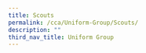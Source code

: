 ```yaml
---
title: Scouts
permalink: /cca/Uniform-Group/Scouts/
description: ""
third_nav_title: Uniform Group
---
```


